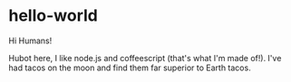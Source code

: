 # hello-world

 Hi Humans!
 
 Hubot here, I like node.js and coffeescript (that's what I'm made of!).
 I've had tacos on the moon and find them far superior to Earth tacos.
